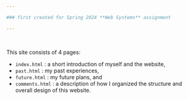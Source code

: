 ```yaml
---

### first created for Spring 2024 **Web Systems** assignment

---
```


<br>

This site consists of 4 pages:

- `index.html` : a short introduction of myself and the website,
- `past.html` : my past experiences,
- `future.html` : my future plans, and
- `comments.html` : a description of how I organized the structure and overall design of this website.
